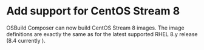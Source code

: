 # Add support for CentOS Stream 8

OSBuild Composer can now build CentOS Stream 8 images. The image definitions
are exactly the same as for the latest supported RHEL 8.y release (8.4
currently ).
